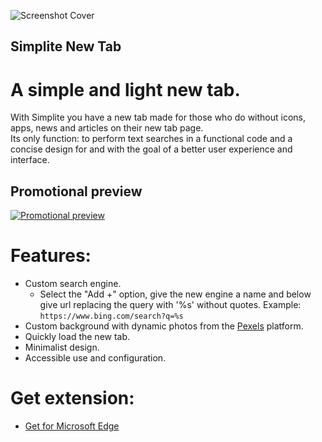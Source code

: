![Screenshot Cover](https://fitzxel.github.io/simpliteNewTab/screenshots/capture.png)

## Simplite New Tab

# A simple and light new tab.

With Simplite you have a new tab made for those who do without icons, apps, news and articles on their new tab page.<br>
Its only function: to perform text searches in a functional code and a concise design for and with the goal of a better user experience and interface.

## Promotional preview

[![Promotional preview](https://img.youtube.com/vi/53DB23PFcog/mqdefault.jpg)](https://youtu.be/53DB23PFcog)

# Features:

- Custom search engine.
    - Select the "Add +" option, give the new engine a name and below give url replacing the query with '%s' without quotes. Example: `https://www.bing.com/search?q=%s`
- Custom background with dynamic photos from the [Pexels](https://www.pexels.com) platform.
- Quickly load the new tab.
- Minimalist design.
- Accessible use and configuration.

# Get extension:
- [Get for Microsoft Edge](https://bit.ly/simplitemse)
